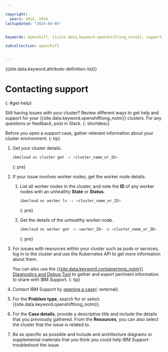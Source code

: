 ```yaml
---

copyright: 
  years: 2014, 2024
lastupdated: "2024-04-04"


keywords: openshift, {{site.data.keyword.openshiftlong_notm}}, support, get help

subcollection: openshift


---
```


{{site.data.keyword.attribute-definition-list}}



# Contacting support
{: #get-help}

Still having issues with your cluster? Review different ways to get help and support for your {{site.data.keyword.openshiftlong_notm}} clusters. For any questions or feedback, post in Slack.
{: shortdesc}

Before you open a support case, gather relevant information about your cluster environment.
{: tip}

1. Get your cluster details.

    ```sh
    ibmcloud oc cluster get -c <cluster_name_or_ID>
    ```
    {: pre}

2. If your issue involves worker nodes, get the worker node details.

    1. List all worker nodes in the cluster, and note the **ID** of any worker nodes with an unhealthy **State** or **Status**.
    
        ```sh
        ibmcloud oc worker ls -c <cluster_name_or_ID>
        ```
        {: pre}

    2. Get the details of the unhealthy worker node.
    
        ```sh
        ibmcloud oc worker get -w <worker_ID> -c <cluster_name_or_ID>
        ```
        {: pre}

3. For issues with resources within your cluster such as pods or services, log in to the cluster and use the Kubernetes API to get more information about them.

    You can also use the [{{site.data.keyword.containerlong_notm}} Diagnostics and Debug Tool](/docs/openshift?topic=openshift-debug-tool) to gather and export pertinent information to share with IBM Support.
    {: tip}

4. Contact IBM Support by [opening a case](https://cloud.ibm.com/unifiedsupport/cases/form){: external}.

5. For the **Problem type**, search for or select {{site.data.keyword.openshiftlong_notm}}.

6. For the **Case details**, provide a descriptive title and include the details that you previously gathered. From the **Resources**, you can also select the cluster that the issue is related to.

7. Be as specific as possible and include and architecture diagrams or supplemental materials that you think you could help IBM Support troubleshoot the issue.





